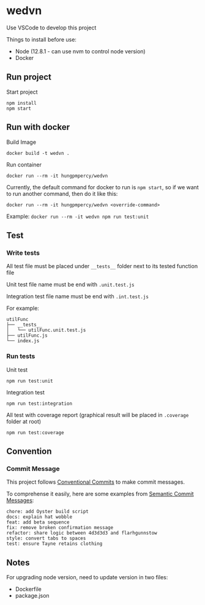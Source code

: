 # wedvn

Use VSCode to develop this project

Things to install before use:

- Node (12.8.1 - can use nvm to control node version)
- Docker

## Run project

Start project

```
npm install
npm start
```

## Run with docker

Build Image

```
docker build -t wedvn .
```

Run container

```
docker run --rm -it hungpmpercy/wedvn
```

Currently, the default command for docker to run is `npm start`, so if we want to run another command, then do it like this:

```
docker run --rm -it hungpmpercy/wedvn <override-command>
```

Example: `docker run --rm -it wedvn npm run test:unit`

## Test

### Write tests

All test file must be placed under `__tests__` folder next to its tested function file

Unit test file name must be end with `.unit.test.js`

Integration test file name must be end with `.int.test.js`

For example:

```
utilFunc
├── __tests__
│   └── utilFunc.unit.test.js
├── utilFunc.js
└── index.js
```

### Run tests

Unit test

```
npm run test:unit
```

Integration test

```
npm run test:integration
```

All test with coverage report (graphical result will be placed in `.coverage` folder at root)

```
npm run test:coverage
```

## Convention

### Commit Message

This project follows [Conventional Commits](https://www.conventionalcommits.org/en/v1.0.0-beta.2/) to make commit messages.

To comprehense it easily, here are some examples from [Semantic Commit Messages](https://seesparkbox.com/foundry/semantic_commit_messages):

```
chore: add Oyster build script
docs: explain hat wobble
feat: add beta sequence
fix: remove broken confirmation message
refactor: share logic between 4d3d3d3 and flarhgunnstow
style: convert tabs to spaces
test: ensure Tayne retains clothing
```

## Notes

For upgrading node version, need to update version in two files:

- Dockerfile
- package.json
